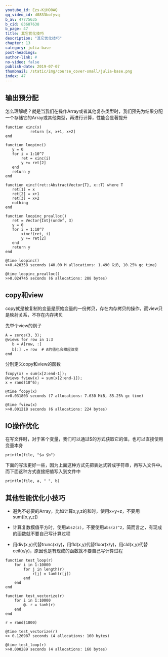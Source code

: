 ```yaml
---
youtube_id: Ezs-KjHO0AQ
qq_video_id: d0833bofyvq
b_av: 47775635
b_cid: 83687638
b_page: 47
title: 其它优化技巧
description: "其它优化技巧"
chapter: 13
category: julia-base
post-headings:
author-link: #
no-video: false
publish-date: 2019-07-07
thumbnail: /static/img/course_cover-small/julia-base.png
index: 47
---
```



## 输出预分配

怎么理解呢？就是当我们在操作Array或者其他复杂类型时，我们预先为结果分配一个存储它的Array或其他类型，再进行计算，性能会显著提升

```
function xinc(x)
           return [x, x+1, x+2]
end

function loopinc()
   y = 0
   for i = 1:10^7
       ret = xinc(i)
       y += ret[2]
   end
   return y
end

function xinc!(ret::AbstractVector{T}, x::T) where T
   ret[1] = x
   ret[2] = x+1
   ret[3] = x+2
   nothing
end

function loopinc_prealloc()
   ret = Vector{Int}(undef, 3)
   y = 0
   for i = 1:10^7
       xinc!(ret, i)
       y += ret[2]
   end
   return y
end
```

```
@time loopinc()
>>0.428358 seconds (40.00 M allocations: 1.490 GiB, 10.25% gc time)

@time loopinc_prealloc()
>>0.024745 seconds (6 allocations: 288 bytes)
```

## copy和view

copy就是被复制的变量是原始变量的一份拷贝，存在内存拷贝的操作，而view只是映射关系，不存在内存拷贝

先举个view的例子

```
A = zeros(3, 3);
@views for row in 1:3
   b = A[row, :]
   b[:] .= row  # A的值也会相应改变
end
```

分别定义copy和view的函数
```
fcopy(x) = sum(x[2:end-1]);
@views fview(x) = sum(x[2:end-1]);
x = rand(10^6);
```

```
@time fcopy(x)
>>0.031803 seconds (7 allocations: 7.630 MiB, 85.25% gc time)

@time fview(x)
>>0.001218 seconds (6 allocations: 224 bytes)
```

## IO操作优化

在写文件时，对于某个变量，我们可以通过$的方式获取它的值，也可以直接使用变量本身

```
println(file, "$a $b")
```
下面的写法更好一些，因为上面这种方式先把表达式转成字符串，再写入文件中。而下面这种方式直接把值写入到文件中

```
println(file, a, " ", b)
```

## 其他性能优化小技巧

 - 避免不必要的Array，比如计算x,y,z的和时，使用x+y+z，不要用sum([x,y,z])

 - 计算复数模值平方时，使用`abs2(z)`，不要使用`abs(z)^2`，简而言之，有现成的函数就不要自己写计算过程

 - 用div(x,y)代替trunc(x/y)，用fld(x,y)代替floor(x/y)，用cld(x,y)代替ceil(x/y)，原因也是有现成的函数就不要自己写计算过程

```
function test_loop(r)
    for i in 1:10000
        for j in length(r)
            r[j] = tanh(r[j])
        end
    end
end

function test_vectorize(r)
    for i in 1:10000
        @. r = tanh(r)
    end
end
```

```
r = rand(1000)

@time test_vectorize(r)
>> 0.126987 seconds (4 allocations: 160 bytes)

@time test_loop(r)
>>0.000289 seconds (4 allocations: 160 bytes)
```




</font>

